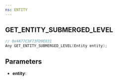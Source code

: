 ```yaml
---
ns: ENTITY
---
```

## GET_ENTITY_SUBMERGED_LEVEL

```c
// 0x4A77C3F73FD9E831
Any GET_ENTITY_SUBMERGED_LEVEL(Entity entity);
```

## Parameters
* **entity**:

